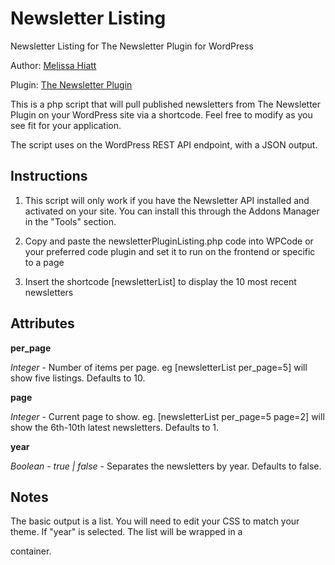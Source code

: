 # Newsletter Listing
Newsletter Listing for The Newsletter Plugin for WordPress

Author: [Melissa Hiatt](mailto:melissa.hiatt@noaa.gov)

Plugin: [The Newsletter Plugin](https://www.thenewsletterplugin.com/) 

This is a php script that will pull published newsletters from The Newsletter Plugin on your WordPress site via a shortcode.
Feel free to modify as you see fit for your application.

The script uses on the WordPress REST API endpoint, with a JSON output.

Instructions
----------

1. This script will only work if you have the Newsletter API installed and activated on your site.
You can install this through the Addons Manager in the "Tools" section.

2. Copy and paste the newsletterPluginListing.php code into WPCode or your preferred code plugin and set it to run on the frontend or specific to a page

3. Insert the shortcode [newsletterList] to display the 10 most recent newsletters

Attributes
--------- 
 __per_page__
 
*Integer* - Number of items per page. eg [newsletterList per_page=5] will show five listings. Defaults to 10.
 
 __page__
 
*Integer* - Current page to show. eg. [newsletterList per_page=5 page=2] will show the 6th-10th latest newsletters. Defaults to 1.

__year__

*Boolean - true | false* - Separates the newsletters by year. Defaults to false.


Notes
--------
The basic output is a list. You will need to edit your CSS to match your theme.
If "year" is selected. The list will be wrapped in a <div> container.
